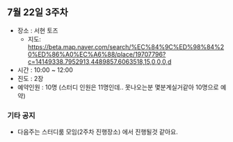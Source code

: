 ## 7월 22일 3주차
- 장소 : 서현 토즈
  - 지도: https://beta.map.naver.com/search/%EC%84%9C%ED%98%84%20%ED%86%A0%EC%A6%88/place/19707796?c=14149338.7952913,4489857.6063518,15,0,0,0,d
- 시간 : 10:00 ~ 12:00
- 진도 : 2장
- 예약인원 : 10명 (스터디 인원은 11명인데.. 못나오는분 몇분계실거같아 10명으로 예약)

### 기타 공지
- 다음주는 스터디룸 모임(2주차 진행장소) 에서 진행될것 같아요.
